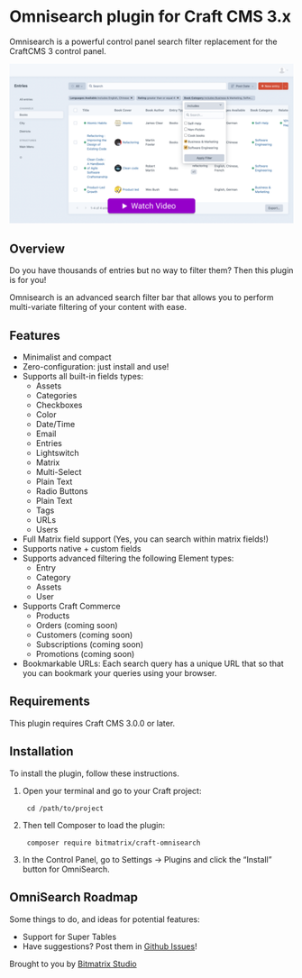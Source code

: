 # Omnisearch plugin for Craft CMS 3.x

Omnisearch is a powerful control panel search filter replacement for the CraftCMS 3 control panel.

[![Screenshot](resources/img/screenshot.png)](https://www.youtube.com/watch?v=1Az5SSXLFCs)

## Overview
Do you have thousands of entries but no way to filter them? Then this plugin is for you!

Omnisearch is an advanced search filter bar that allows you to perform multi-variate filtering of your content with ease.

## Features
- Minimalist and compact
- Zero-configuration: just install and use!
- Supports all built-in fields types:
  - Assets
  - Categories
  - Checkboxes
  - Color
  - Date/Time
  - Email
  - Entries
  - Lightswitch
  - Matrix
  - Multi-Select
  - Plain Text
  - Radio Buttons
  - Plain Text
  - Tags
  - URLs
  - Users
- Full Matrix field support (Yes, you can search within matrix fields!)
- Supports native + custom fields
- Supports advanced filtering the following Element types:
  - Entry
  - Category
  - Assets
  - User
- Supports Craft Commerce
  - Products
  - Orders (coming soon)
  - Customers (coming soon)
  - Subscriptions (coming soon)
  - Promotions (coming soon)
- Bookmarkable URLs: Each search query has a unique URL that so that you can bookmark your queries using your browser.


## Requirements

This plugin requires Craft CMS 3.0.0 or later.

## Installation

To install the plugin, follow these instructions.

1. Open your terminal and go to your Craft project:

        cd /path/to/project

2. Then tell Composer to load the plugin:

        composer require bitmatrix/craft-omnisearch

3. In the Control Panel, go to Settings → Plugins and click the “Install” button for OmniSearch.


## OmniSearch Roadmap

Some things to do, and ideas for potential features:
* Support for Super Tables
* Have suggestions? Post them in [Github Issues](https://github.com/bitmatrixstudio/craft-omnisearch/issues)!

Brought to you by [Bitmatrix Studio](https://github.com/bitmatrixstudio)
